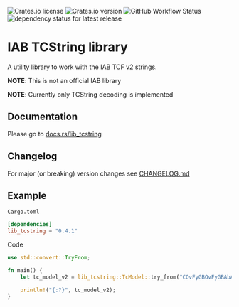 ![Crates.io license](https://img.shields.io/crates/l/lib_tcstring?style=flat-square)
![Crates.io version](https://img.shields.io/crates/v/lib_tcstring?style=flat-square)
![GitHub Workflow Status](https://img.shields.io/github/actions/workflow/status/advancedSTORE/lib_tcstring/rust.yml?style=flat-square&branch=master)
![dependency status for latest release](https://img.shields.io/librariesio/release/cargo/lib_tcstring?style=flat-square)

# IAB TCString library

A utility library to work with the IAB TCF v2 strings.

**NOTE**: This is not an official IAB library

**NOTE**: Currently only TCString decoding is implemented

## Documentation

Please go to [docs.rs/lib_tcstring](https://docs.rs/lib_tcstring)

## Changelog

For major (or breaking) version changes see [CHANGELOG.md](./CHANGELOG.md)

## Example

`Cargo.toml`

```toml
[dependencies]
lib_tcstring = "0.4.1"
```

Code

```rust
use std::convert::TryFrom;

fn main() {
    let tc_model_v2 = lib_tcstring::TcModel::try_from("COvFyGBOvFyGBAbAAAENAPCAAOAAAAAAAAAAAEEUACCKAAA");

    println!("{:?}", tc_model_v2);
}
```
